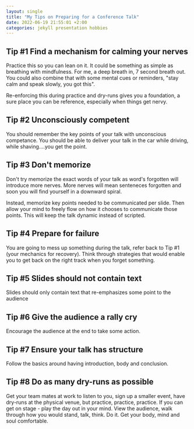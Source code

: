 ```yaml
---
layout: single
title: "My Tips on Preparing for a Conference Talk"
date: 2022-06-19 21:55:01 +2:00
categories: jekyll presentation hobbies
---
```


## Tip #1 Find a mechanism for calming your nerves

Practice this so you can lean on it. It could be something as simple as breathing with mindfulness. For me, a deep breath in, 7 second breath out. You could also combine that with some mental cues or reminders, "stay calm and speak slowly, you got this".

Re-enforcing this during practice and dry-runs gives you a foundation, a sure place you can be reference, especially when things get nervy.

## Tip #2 Unconsciously competent

You should remember the key points of your talk with unconscious competance. You should be able to deliver your talk in the car while driving, while shaving....you get the point.

## Tip #3 Don't memorize

Don't try memorize the exact words of your talk as word's forgotten will introduce more nerves. More nerves will mean senteneces forgotten and soon you will find yourself in a downward spiral. 

Instead, memorize key points needed to be communicated per slide. Then allow your mind to freely flow on how it chooses to communicate those points. This will keep the talk dynamic instead of scripted.

## Tip #4 Prepare for failure

You are going to mess up something during the talk, refer back to Tip #1 (your mechanics for recovery). Think through strategies that would enable you to get back on the right track when you forget something.

## Tip #5 Slides should not contain text

Slides should only contain text that re-emphasizes some point to the audience

## Tip #6 Give the audience a rally cry

Encourage the audience at the end to take some action.

## Tip #7 Ensure your talk has structure

Follow the basics around having introduction, body and conclusion.

## Tip #8 Do as many dry-runs as possible

Get your team mates at work to listen to you, sign up a smaller event, have dry-runs at the physical venue, but practice, practice, practice. If you can get on stage - play the day out in your mind. View the audience, walk through how you would stand, talk, think. Do it. Get your body, mind and soul comfortable.